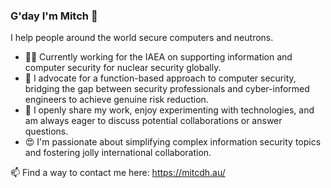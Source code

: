 ### G'day I'm Mitch 👋

I help people around the world secure computers and neutrons.

- 👨‍💼 Currently working for the IAEA on supporting information and computer security for nuclear security globally.
- 🙏 I advocate for a function-based approach to computer security, bridging the gap between security professionals and cyber-informed engineers to achieve genuine risk reduction. 
- 👯 I openly share my work, enjoy experimenting with technologies, and am always eager to discuss potential collaborations or answer questions.
- 😍 I'm passionate about simplifying complex information security topics and fostering jolly international collaboration. 


📫 Find a way to contact me here: https://mitcdh.au/
